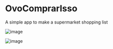 # OvoComprarIsso
A simple app to make a supermarket shopping list




![image](https://github.com/PyMarcus/OvoComprarIsso/assets/88283829/e8632261-fc4e-48fc-a7c2-f4e8fa854fe2)


![image](https://github.com/PyMarcus/OvoComprarIsso/assets/88283829/0c7da5ec-ea9b-4dee-baf4-e7ace06d8e7e)

